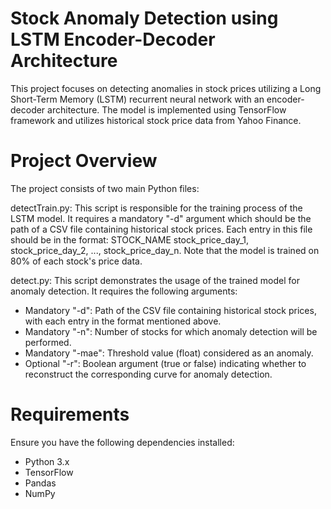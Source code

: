 
# Stock Anomaly Detection using LSTM Encoder-Decoder Architecture
This project focuses on detecting anomalies in stock prices utilizing a Long Short-Term Memory (LSTM) recurrent neural network with an encoder-decoder architecture. The model is implemented using TensorFlow framework and utilizes historical stock price data from Yahoo Finance.

# Project Overview
The project consists of two main Python files:

detectTrain.py: This script is responsible for the training process of the LSTM model. It requires a mandatory "-d" argument which should be the path of a CSV file containing historical stock prices. Each entry in this file should be in the format: STOCK_NAME stock_price_day_1, stock_price_day_2, ..., stock_price_day_n. Note that the model is trained on 80% of each stock's price data.

detect.py: This script demonstrates the usage of the trained model for anomaly detection. It requires the following arguments:

- Mandatory "-d": Path of the CSV file containing historical stock prices, with each entry in the format mentioned above.
- Mandatory "-n": Number of stocks for which anomaly detection will be performed.
- Mandatory "-mae": Threshold value (float) considered as an anomaly.
- Optional "-r": Boolean argument (true or false) indicating whether to reconstruct the corresponding curve for anomaly detection.

# Requirements
Ensure you have the following dependencies installed:

- Python 3.x
- TensorFlow
- Pandas
- NumPy
